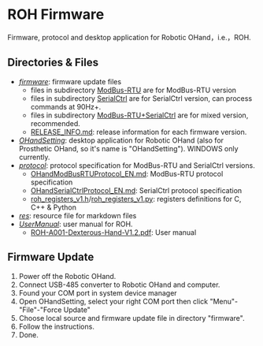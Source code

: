# ROH Firmware

Firmware, protocol and desktop application for Robotic OHand，i.e.，ROH.

## Directories & Files

- *[firmware](firmware)*: firmware update files
  - files in subdirectory [ModBus-RTU](firmware/ModBus-RTU) are for ModBus-RTU version
  - files in subdirectory [SerialCtrl](firmware/SerialCtrl) are for SerialCtrl version, can process commands at 90Hz+.
  - files in subdirectory [ModBus-RTU+SerialCtrl](firmware/ModBus-RTU+SerialCtrl) are for mixed version, recommended.
  - [RELEASE_INFO.md](firmware/RELEASE_INFO.md): release information for each firmware version.
- *[OHandSetting](OHandSetting)*: desktop application for Robotic OHand (also for Prosthetic OHand, so it's name is "OHandSetting"). WINDOWS only currently.
- *[protocol](protocol)*: protocol specification for ModBus-RTU and SerialCtrl versions.
  - [OHandModBusRTUProtocol_EN.md](protocol/OHandModBusRTUProtocol_EN.md): ModBus-RTU protocol specification
  - [OHandSerialCtrlProtocol_EN.md](protocol/OHandSerialCtrlProtocol_EN.md): SerialCtrl protocol specification
  - [roh_registers_v1.h](protocol/roh_registers_v1.h)/[roh_registers_v1.py](protocol/roh_registers_v1.py): registers definitions for C, C++ & Python
- *[res](res)*: resource file for markdown files
- *[UserManual](UserManual)*: user manual for ROH.
  - [ROH-A001-Dexterous-Hand-V1.2.pdf](UserManual/ROH-A001-Dexterous-Hand-V1.2.pdf): User manual

## Firmware Update

1. Power off the Robotic OHand.
2. Connect USB-485 converter to Robotic OHand and computer.
3. Found your COM port in system device manager
4. Open OHandSetting, select your right COM port then click "Menu"-"File"-"Force Update"
5. Choose local source and firmware update file in directory "firmware".
6. Follow the instructions.
7. Done.
